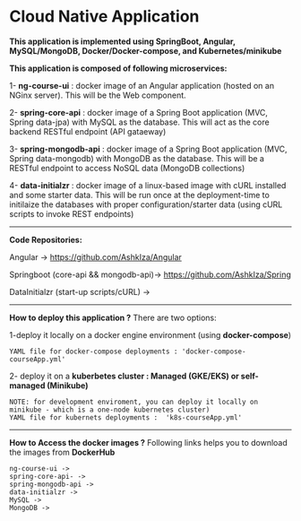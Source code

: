 # Cloud Native Application 
**This application is implemented using SpringBoot, Angular, MySQL/MongoDB, Docker/Docker-compose, and Kubernetes/minikube**


**This application is composed of following microservices:**

1- **ng-course-ui** :  docker image of an Angular application (hosted on an NGinx server). This will be the Web component.

2- **spring-core-api** : docker image of a Spring Boot application (MVC, Spring data-jpa) with MySQL as the database.
    This will act as the core backend RESTful endpoint (API gataeway)
    
3- **spring-mongodb-api** : docker image of a Spring Boot application (MVC, Spring data-mongodb) with MongoDB as the database.
        This will be a RESTful endpoint to access NoSQL data (MongoDB collections)
    
4- **data-initialzr** : docker image of a linux-based image with cURL installed and some starter data. 
        This will be run once at the deployment-time to initilaize the databases with proper configuration/starter data 
        (using cURL scripts to invoke REST endpoints)
  
------------------------------------------------------------------------------------------------------------------------------------

**Code Repositories:**
 
   Angular ->
   https://github.com/AshkIza/Angular
   
   Springboot (core-api && mongodb-api)-> 
   https://github.com/AshkIza/Spring
    
   DataInitialzr (start-up scripts/cURL) ->
   
 ------------------------------------------------------------------------------------------------------------------------------------

**How to deploy this application ?**
There are two options:

1-deploy it locally on a docker engine environment (using **docker-compose**)

    YAML file for docker-compose deployments : 'docker-compose-courseApp.yml'  

2- deploy it on a **kuberbetes cluster : Managed (GKE/EKS) or self-managed (Minikube)**

    NOTE: for development enviroment, you can deploy it locally on minikube - which is a one-node kubernetes cluster)
    YAML file for kubernets deployments :  'k8s-courseApp.yml'
   
------------------------------------------------------------------------------------------------------------------------------------

**How to Access the docker images ?**
Following links helps you to download the images from **DockerHub**
    
    ng-course-ui -> 
    spring-core-api- ->
    spring-mongodb-api ->
    data-initialzr ->
    MySQL ->
    MongoDB -> 
   
